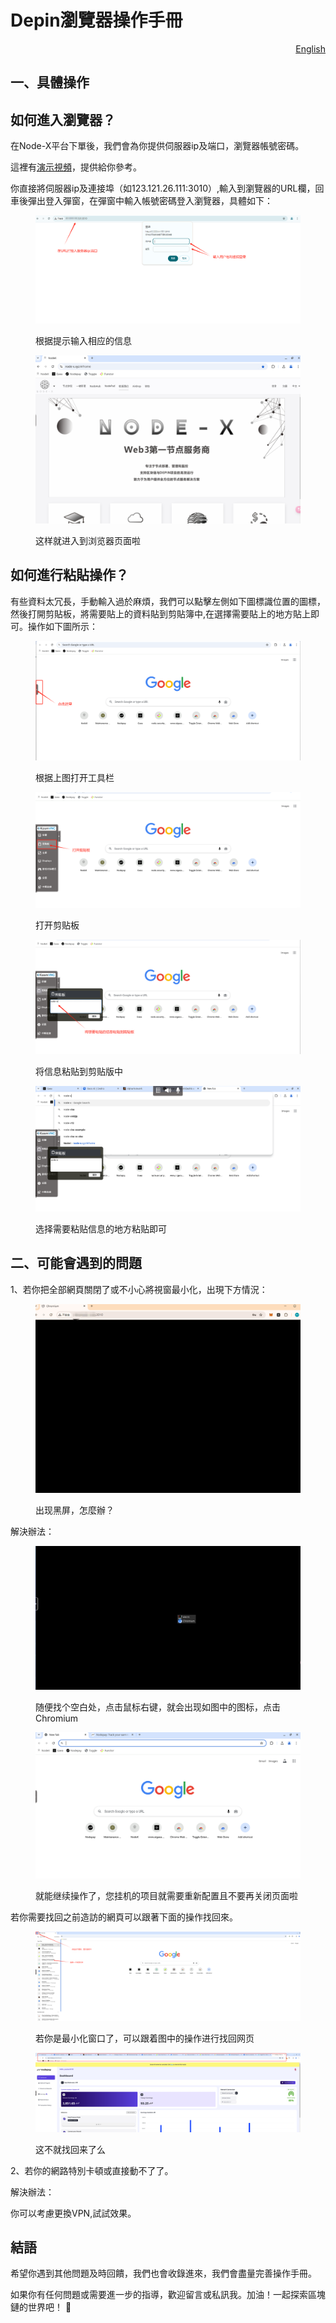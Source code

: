 # Depin瀏覽器操作手冊

<p align="right"><a href="https://docs.node-x.xyz/en/product-manual/one-click-deployment/depin-dedicated-browser-2.0/depin-browser-user-manual">English</a></p>

## 一、具體操作

## 如何進入瀏覽器？

在Node-X平台下單後，我們會為你提供伺服器ip及端口，瀏覽器帳號密碼。

這裡有[演示視頻](https://www.youtube.com/watch?v=nsNJt2drGbg)，提供給你參考。

你直接將伺服器ip及連接埠（如123.121.26.111:3010）,輸入到瀏覽器的URL欄，回車後彈出登入彈窗，在彈窗中輸入帳號密碼登入瀏覽器，具體如下：

<figure><img src="../../../.gitbook/assets/微信图片_20241105144223.png" alt=""><figcaption><p>根据提示输入相应的信息</p></figcaption></figure>

<figure><img src="../../../.gitbook/assets/微信图片_20241107113606.png" alt=""><figcaption><p>这样就进入到浏览器页面啦</p></figcaption></figure>

## 如何進行粘貼操作？

有些資料太冗長，手動輸入過於麻煩，我們可以點擊左側如下圖標識位置的圖標，然後打開剪貼板，將需要貼上的資料貼到剪貼簿中,在選擇需要貼上的地方貼上即可。操作如下圖所示：

<figure><img src="../../../.gitbook/assets/微信图片_20241107162751.png" alt=""><figcaption><p>根据上图打开工具栏</p></figcaption></figure>

<figure><img src="../../../.gitbook/assets/微信图片_20241107162819.png" alt=""><figcaption><p>打开剪贴板</p></figcaption></figure>

<figure><img src="../../../.gitbook/assets/微信图片_20241107162824.png" alt=""><figcaption><p>将信息粘贴到剪贴版中</p></figcaption></figure>

<figure><img src="../../../.gitbook/assets/微信图片_20241107162827.png" alt=""><figcaption><p>选择需要粘贴信息的地方粘贴即可</p></figcaption></figure>



## 二、可能會遇到的問題

1、若你把全部網頁關閉了或不小心將視窗最小化，出現下方情況：

<figure><img src="../../../.gitbook/assets/微信图片_20241107112858.png" alt=""><figcaption><p>出现黑屏，怎麼辦？</p></figcaption></figure>

解決辦法：

<figure><img src="../../../.gitbook/assets/微信图片_20241107112909.png" alt=""><figcaption><p>随便找个空白处，点击鼠标右键，就会出现如图中的图标，点击Chromium</p></figcaption></figure>

<figure><img src="../../../.gitbook/assets/微信图片_20241107112913.png" alt=""><figcaption><p>就能继续操作了，您挂机的项目就需要重新配置且不要再关闭页面啦</p></figcaption></figure>

若你需要找回之前造訪的網頁可以跟著下面的操作找回來。

<figure><img src="../../../.gitbook/assets/微信图片_20241109105456.png" alt=""><figcaption><p>若你是最小化窗口了，可以跟着图中的操作进行找回网页</p></figcaption></figure>

<figure><img src="../../../.gitbook/assets/微信图片_20241109105508.png" alt=""><figcaption><p>这不就找回来了么</p></figcaption></figure>

2、若你的網路特別卡頓或直接動不了了。

解決辦法：

你可以考慮更換VPN,試試效果。



## **結語**

希望你遇到其他問題及時回饋，我們也會收錄進來，我們會盡量完善操作手冊。

如果你有任何問題或需要進一步的指導，歡迎留言或私訊我。加油！一起探索區塊鏈的世界吧！ 🚀
